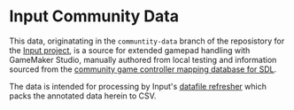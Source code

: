 # Input Community Data

This data, originatating in the `communtity-data` branch of the reposistory for the [Input project](https://github.com/JujuAdams/Input/), is a source for extended gamepad handling with GameMaker Studio, manually authored from local testing and information sourced from the [community game controller mapping database for SDL](https://github.com/gabomdq/SDL_GameControllerDB).

The data is intended for processing by Input's [datafile refresher](https://github.com/JujuAdams/Input/blob/dev/refresh_datafiles.py) which packs the annotated data herein to CSV.
